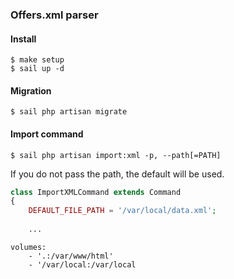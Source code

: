 ### Offers.xml parser

#### Install
~~~
$ make setup
$ sail up -d
~~~

#### Migration
~~~
$ sail php artisan migrate
~~~

#### Import command
~~~
$ sail php artisan import:xml -p, --path[=PATH]
~~~

If you do not pass the path, the default will be used.

```php
class ImportXMLCommand extends Command
{
    DEFAULT_FILE_PATH = '/var/local/data.xml';
    
    ...
```
~~~
volumes:
    - '.:/var/www/html'
    - '/var/local:/var/local
~~~


